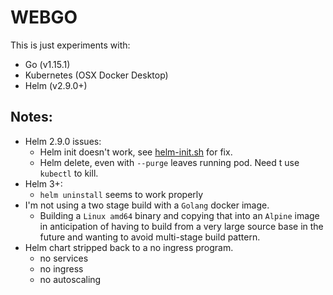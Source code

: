 # WEBGO

This is just experiments with:

 - Go (v1.15.1)
 - Kubernetes (OSX Docker Desktop)
 - Helm (v2.9.0+)
 
 ## Notes:
 
  - Helm 2.9.0 issues:
    - Helm init doesn't work, see [helm-init.sh](bin/helm-init.sh) for fix.
    - Helm delete, even with `--purge` leaves running pod. Need t use `kubectl` to kill.
 - Helm 3+:
    - `helm uninstall` seems to work properly
 - I'm not using a two stage build with a `Golang` docker image.
   - Building a `Linux amd64` binary and copying that into an `Alpine` image in anticipation 
   of having to build from a very large source base in the future and wanting to avoid multi-stage build pattern.
 - Helm chart stripped back to a no ingress program.
    - no services
    - no ingress
    - no autoscaling
